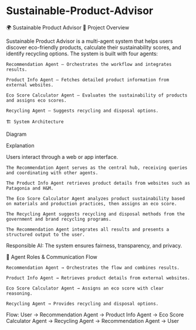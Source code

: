 # Sustainable-Product-Advisor
🌍 Sustainable Product Advisor
📌 Project Overview

Sustainable Product Advisor is a multi-agent system that helps users discover eco-friendly products, calculate their sustainability scores, and identify recycling options.
The system is built with four agents:

	Recommendation Agent – Orchestrates the workflow and integrates results.

	Product Info Agent – Fetches detailed product information from external websites.

	Eco Score Calculator Agent – Evaluates the sustainability of products and assigns eco scores.

	Recycling Agent – Suggests recycling and disposal options.

	🏗️ System Architecture
Diagram



Explanation

Users interact through a web or app interface.

	The Recommendation Agent serves as the central hub, receiving queries and coordinating with other agents.

	The Product Info Agent retrieves product details from websites such as Patagonia and H&M.

	The Eco Score Calculator Agent analyzes product sustainability based on materials and production practices, then assigns an eco score.

	The Recycling Agent suggests recycling and disposal methods from the government and brand recycling programs.

	The Recommendation Agent integrates all results and presents a structured output to the user.


Responsible AI: The system ensures fairness, transparency, and privacy.

🤝 Agent Roles & Communication Flow

	Recommendation Agent → Orchestrates the flow and combines results.

	Product Info Agent → Retrieves product details from external websites.

	Eco Score Calculator Agent → Assigns an eco score with clear reasoning.

	Recycling Agent → Provides recycling and disposal options.

Flow:
User → Recommendation Agent → Product Info Agent → Eco Score Calculator Agent → Recycling Agent → Recommendation Agent → User
